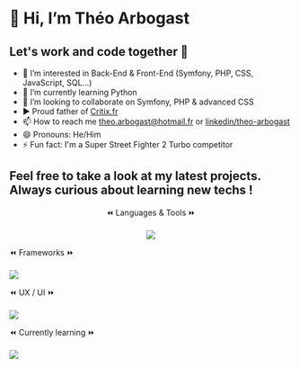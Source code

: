 # 👋 Hi, I’m Théo Arbogast
## Let's work and code together 💪
- 👀 I’m interested in Back-End & Front-End (Symfony, PHP, CSS, JavaScript, SQL...)
- 🌱 I’m currently learning Python
- 💞️ I’m looking to collaborate on Symfony, PHP & advanced CSS
- ▶️ Proud father of [Critix.fr](https://critix.fr/)
- 📫 How to reach me theo.arbogast@hotmail.fr or [linkedin/theo-arbogast](https://www.linkedin.com/in/theo-arbogast/)
- 😄 Pronouns: He/Him
- ⚡ Fun fact: I'm a Super Street Fighter 2 Turbo competitor

## Feel free to take a look at my latest projects. Always curious about learning new techs !

<p align="center">
  ⏪ Languages & Tools ⏩ <br><br>
  <a href="https://skillicons.dev">
    <img src="https://skillicons.dev/icons?i=html,css,php,js,mysql,mongodb,git,vscode&perline=4" />
  </a>
</p>

<p>
  ⏪ Frameworks ⏩ <br><br>
  <a href="https://skillicons.dev">
    <img src="https://skillicons.dev/icons?i=symfony" />
  </a>
</p>

<p>
  ⏪ UX / UI ⏩ <br><br>
  <a href="https://skillicons.dev">
    <img src="https://skillicons.dev/icons?i=figma" />
  </a>
</p>

<p>
  ⏪ Currently learning ⏩ <br><br>
  <a href="https://skillicons.dev">
    <img src="https://skillicons.dev/icons?i=react,py" />
  </a>
</p>

<!--- [![My Skills](https://skillicons.dev/icons?i=html,css,php,js,mysql)](https://skillicons.dev) --->

<!--- ![Top Langs](https://github-readme-stats.vercel.app/api/top-langs/?username=anuraghazra&layout=compact) --->

<!---
Xylo87/Xylo87 is a ✨ special ✨ repository because its `README.md` (this file) appears on your GitHub profile.
You can click the Preview link to take a look at your changes.
--->
